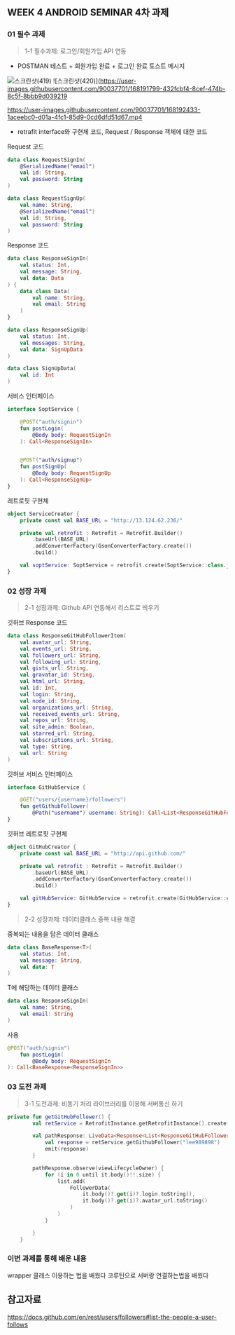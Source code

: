 ## WEEK 4 ANDROID SEMINAR 4차 과제

### 01 필수 과제

> 1-1 필수과제: 로그인/회원가입 API 연동

- POSTMAN 테스트 + 회원가입 완료 + 로그인 완료 토스트 메시지

![스크린샷(419)](https://user-images.githubusercontent.com/90037701/168191793-45524e96-5b00-4200-b554-94b2bee6ca40.png)
![스크린샷(420)](https://user-images.githubusercontent.com/90037701/168191799-432fcbf4-8cef-474b-8c5f-8bbb9d039219

https://user-images.githubusercontent.com/90037701/168192433-1aceebc0-d01a-4fc1-85d9-0cd6dfd51d67.mp4

- retrafit interface와 구현체 코드, Request / Response 객체에 대한 코드

Request 코드

```kotlin
data class RequestSignIn(
    @SerializedName("email")
    val id: String,
    val password: String
)
```

```kotlin
data class RequestSignUp(
    val name: String,
    @SerializedName("email")
    val id: String,
    val password: String
)
```

Response 코드

```kotlin
data class ResponseSignIn(
    val status: Int,
    val message: String,
    val data: Data
) {
    data class Data(
        val name: String,
        val email: String
    )
}
```

```kotlin
data class ResponseSignUp(
    val status: Int,
    val messages: String,
    val data: SignUpData
)

data class SignUpData(
    val id: Int
)

```

서비스 인터페이스

```kotlin
interface SoptService {

    @POST("auth/signin")
    fun postLogin(
        @Body body: RequestSignIn
    ): Call<ResponseSignIn>


    @POST("auth/signup")
    fun postSignUp(
        @Body body: RequestSignUp
    ): Call<ResponseSignUp>
}
```

레트로핏 구현체

```kotlin
object ServiceCreator {
    private const val BASE_URL = "http://13.124.62.236/"

    private val retrofit : Retrofit = Retrofit.Builder()
        .baseUrl(BASE_URL)
        .addConverterFactory(GsonConverterFactory.create())
        .build()

    val soptService: SoptService = retrofit.create(SoptService::class.java)
}
```

### 02 성장 과제

> 2-1 성장과제: Github API 연동해서 리스트로 띄우기

깃허브 Response 코드

```kotlin
data class ResponseGitHubFollowerItem(
    val avatar_url: String,
    val events_url: String,
    val followers_url: String,
    val following_url: String,
    val gists_url: String,
    val gravatar_id: String,
    val html_url: String,
    val id: Int,
    val login: String,
    val node_id: String,
    val organizations_url: String,
    val received_events_url: String,
    val repos_url: String,
    val site_admin: Boolean,
    val starred_url: String,
    val subscriptions_url: String,
    val type: String,
    val url: String
)
```

깃허브 서비스 인터페이스

```kotlin
interface GitHubService {

    @GET("users/{username}/followers")
    fun getGithubFollower(
        @Path("username") username: String): Call<List<ResponseGitHubFollowerItem>>
}
```

깃허브 레트로핏 구현체

```kotlin
object GitHubCreator {
    private const val BASE_URL = "http://api.github.com/"

    private val retrofit : Retrofit = Retrofit.Builder()
        .baseUrl(BASE_URL)
        .addConverterFactory(GsonConverterFactory.create())
        .build()

    val gitHubService: GitHubService = retrofit.create(GitHubService::class.java)
}
```

> 2-2 성장과제: 데이터클래스 중복 내용 해결

중복되는 내용을 담은 데이터 클래스

```kotlin
data class BaseResponse<T>(
    val status: Int,
    val message: String,
    val data: T
)
```

T에 해당하는 데이터 클래스

```kotlin
data class ResponseSignIn(
    val name: String,
    val email: String
)
```

사용

```kotlin
@POST("auth/signin")
    fun postLogin(
        @Body body: RequestSignIn
): Call<BaseResponse<ResponseSignIn>>
```

### 03 도전 과제

> 3-1 도전과제: 비동기 처리 라이브러리를 이용해 서버통신 하기

```kotlin
private fun getGitHubFollower() {
        val retService = RetrofitInstance.getRetrofitInstance().create(GitHubService::class.java)

        val pathResponse: LiveData<Response<List<ResponseGitHubFollowerItem>>> = liveData {
            val response = retService.getGithubFollower("lee989898")
            emit(response)
        }

        pathResponse.observe(viewLifecycleOwner) {
            for (i in 0 until it.body()!!.size) {
                list.add(
                    FollowerData(
                        it.body()?.get(i)?.login.toString(),
                        it.body()?.get(i)?.avatar_url.toString()
                    )
                )
            }

        }
    }
 ```

### 이번 과제를 통해 배운 내용

wrapper 클래스 이용하는 법을 배웠다
코루틴으로 서버랑 연결하는법을 배웠다

## __참고자료__

https://docs.github.com/en/rest/users/followers#list-the-people-a-user-follows
       
